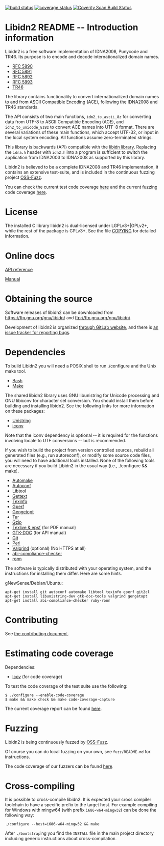 [![build status](https://gitlab.com/libidn/libidn2/badges/master/build.svg)](https://gitlab.com/libidn/libidn2/pipelines)
[![coverage status](https://gitlab.com/libidn/libidn2/badges/master/coverage.svg)](https://libidn.gitlab.io/libidn2/coverage)
[![Coverity Scan Build Status](https://scan.coverity.com/projects/12080/badge.svg)](https://scan.coverity.com/projects/libidn2)


# Libidn2 README -- Introduction information

Libidn2 is a free software implementation of IDNA2008, Punycode and TR46.
Its purpose is to encode and decode internationalized domain names.

 * [RFC 5890](https://tools.ietf.org/html/rfc5890)
 * [RFC 5891](https://tools.ietf.org/html/rfc5891)
 * [RFC 5892](https://tools.ietf.org/html/rfc5892)
 * [RFC 5893](https://tools.ietf.org/html/rfc5893)
 * [TR46](https://www.unicode.org/reports/tr46/)

The library contains functionality to convert internationalized domain names
to and from ASCII Compatible Encoding (ACE), following the IDNA2008 and TR46
standards.

The API consists of two main functions, ```idn2_to_ascii_8z``` for
converting data from UTF-8 to ASCII Compatible Encoding (ACE), and
```idn2_to_unicode_8z8z``` to convert ACE names into UTF-8
format. There are several variations of these main functions, which
accept UTF-32, or input in the local system encoding. All functions
assume zero-terminated strings.

This library is backwards (API) compatible with the [libidn
library](https://www.gnu.org/software/libidn/).  Replacing the
```idna.h``` header with ```idn2.h``` into a program is sufficient to
switch the application from IDNA2003 to IDNA2008 as supported by this
library.

Libidn2 is believed to be a complete IDNA2008 and TR46 implementation,
it contains an extensive test-suite, and is included in the continuous
fuzzing project [OSS-Fuzz](https://bugs.chromium.org/p/oss-fuzz/issues/list?q=libidn2).

You can check the current test code coverage [here](https://libidn.gitlab.io/libidn2/coverage/index.html)
and the current fuzzing code coverage [here](https://libidn.gitlab.io/libidn2/fuzz-coverage/index.html).


# License

The installed C library libidn2 is dual-licensed under LGPLv3+|GPLv2+,
while the rest of the package is GPLv3+.  See the file
[COPYING](COPYING) for detailed information.


# Online docs

[API reference](https://libidn.gitlab.io/libidn2/reference/api-index-full.html)

[Manual](https://libidn.gitlab.io/libidn2/manual/libidn2.html)


# Obtaining the source

Software releases of libidn2 can be downloaded from
https://ftp.gnu.org/gnu/libidn/ and ftp://ftp.gnu.org/gnu/libidn/

Development of libidn2 is organized [through GitLab website](https://gitlab.com/libidn/libidn2),
and there is [an issue tracker for reporting bugs](https://gitlab.com/libidn/libidn2/issues).


# Dependencies

To build Libidn2 you will need a POSIX shell to run ./configure and
the Unix make tool.

 * [Bash](https://www.gnu.org/software/bash/)
 * [Make](https://www.gnu.org/software/make/)

The shared libidn2 library uses GNU libunistring for Unicode
processing and GNU libiconv for character set conversion.  You should
install them before building and installing libidn2.  See the
following links for more information on these packages:

 * [Unistring](https://www.gnu.org/software/libunistring/)
 * [iconv](https://www.gnu.org/software/libiconv/)

Note that the iconv dependency is optional -- it is required for the
functions involving locale to UTF conversions -- but is recommended.

If you wish to build the project from version controlled sources,
rebuild all generated files (e.g., run autoreconf), or modify some
source code files, you will need to have additional tools installed.
None of the following tools are necessary if you build Libidn2 in the
usual way (i.e., ./configure && make).

 * [Automake](https://www.gnu.org/software/automake/)
 * [Autoconf](https://www.gnu.org/software/autoconf/)
 * [Libtool](https://www.gnu.org/software/libtool/)
 * [Gettext](https://www.gnu.org/software/gettext/)
 * [Texinfo](https://www.gnu.org/software/texinfo/)
 * [Gperf](https://www.gnu.org/software/gperf/)
 * [Gengetopt](https://www.gnu.org/software/gengetopt/)
 * [Tar](https://www.gnu.org/software/tar/)
 * [Gzip](https://www.gnu.org/software/gzip/)
 * [Texlive & epsf](https://www.tug.org/texlive/) (for PDF manual)
 * [GTK-DOC](https://www.gtk.org/gtk-doc/) (for API manual)
 * [Git](https://git-scm.com/)
 * [Perl](https://www.cpan.org/)
 * [Valgrind](http://valgrind.org/) (optional) (No HTTPS at all)
 * [abi-compliance-checker](https://github.com/lvc/abi-compliance-checker)
 * [ronn](https://rtomayko.github.io/ronn/)

The software is typically distributed with your operating system, and
the instructions for installing them differ.  Here are some hints.

gNewSense/Debian/Ubuntu:
```
apt-get install git autoconf automake libtool texinfo gperf git2cl
apt-get install libunistring-dev gtk-doc-tools valgrind gengetopt
apt-get install abi-compliance-checker ruby-ronn
```


# Contributing

See [the contributing document](CONTRIBUTING.md).


# Estimating code coverage

Dependencies:
 * [lcov](https://github.com/linux-test-project/lcov) (for code coverage)

To test the code coverage of the test suite use the following:
```
$ ./configure --enable-code-coverage
$ make && make check && make code-coverage-capture
```

The current coverage report can be found [here](https://libidn.gitlab.io/libidn2/coverage/).


# Fuzzing

Libidn2 is being continuously fuzzed by [OSS-Fuzz](https://github.com/google/oss-fuzz).

Of course you can do local fuzzing on your own, see `fuzz/README.md` for instructions.

The code coverage of our fuzzers can be found [here](https://libidn.gitlab.io/libidn2/fuzz-coverage/).


# Cross-compiling

It is possible to cross-compile libidn2.  It is expected your cross
compiler toolchain to have a specific prefix to the target host.  For
example compiling for Windows with mingw64 (with prefix
```i686-w64-mingw32```) can be done the following way:

```
./configure --host=i686-w64-mingw32 && make
```

After `./bootstrap`ing you find the `INSTALL` file in the main project
directory including generic instructions about cross-compilation.
